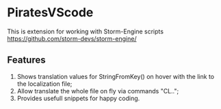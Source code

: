 # PiratesVScode

This is extension for working with Storm-Engine scripts https://github.com/storm-devs/storm-engine/

## Features

1. Shows translation values for StringFromKey() on hover with the link to the localization file;
2. Allow translate the whole file on fly via commands "CL..";
3. Provides usefull snippets for happy coding.
